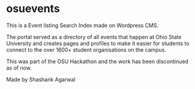osuevents
=========


This is a Event listing Search Index made on Wordpress CMS.

The portal served as a directory of all events that happen at Ohio State University and creates pages and profiles to make it easier for students to connect to the over 1600+ student organisations on the campus.

This was part of the OSU Hackathon and the work has been discontinued as of now.

Made by
Shashank Agarwal
